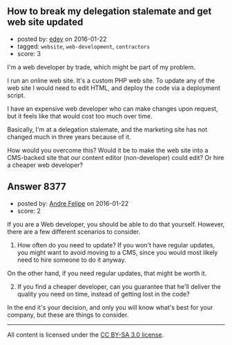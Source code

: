 ## How to break my delegation stalemate and get web site updated

- posted by: [edev](https://stackexchange.com/users/6818753/edev) on 2016-01-22
- tagged: `website`, `web-development`, `contractors`
- score: 3

<p>I'm a web developer by trade, which might be part of my problem.</p>

<p>I run an online web site. It's a custom PHP web site. To update any of the web site I would need to edit HTML, and deploy the code via a deployment script.</p>

<p>I have an expensive web developer who can make changes upon request, but it feels like that would cost too much over time.</p>

<p>Basically, I'm at a delegation stalemate, and the marketing site has not changed much in three years because of it.</p>

<p>How would you overcome this? Would it be to make the web site into a CMS-backed site that our content editor (non-developer) could edit? Or hire a cheaper web developer?</p>



## Answer 8377

- posted by: [Andre Felipe](https://stackexchange.com/users/4573388/andre-felipe) on 2016-01-22
- score: 2

<p>If you are a Web developer, you should be able to do that yourself. However, there are a few different scenarios to consider. </p>

<ol>
<li>How often do you need to update? 
If you won't have regular updates, you might want to avoid moving to a CMS, since you would most likely need to hire someone to do it anyway. </li>
</ol>

<p>On the other hand, if you need regular updates, that might be worth it. </p>

<ol start="2">
<li>If you find a cheaper developer, can you guarantee that he'll deliver the quality you need on time, instead of getting lost in the code? </li>
</ol>

<p>In the end it's your decision, and only you will know what's best for your company, but these are things to consider. </p>




---

All content is licensed under the [CC BY-SA 3.0 license](https://creativecommons.org/licenses/by-sa/3.0/).

